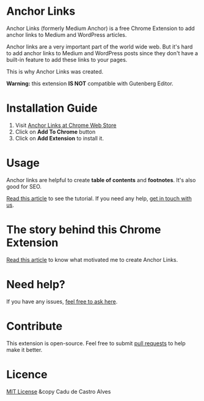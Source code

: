 # Anchor Links

Anchor Links (formerly Medium Anchor) is a free Chrome Extension to add anchor links to Medium and WordPress articles.

Anchor links are a very important part of the world wide web. But it's hard to add anchor links to Medium and WordPress posts since they don't have a built-in feature to add these links to your pages.

This is why Anchor Links was created.

**Warning:** this extension **IS NOT** compatible with Gutenberg Editor.

# Installation Guide

1. Visit [Anchor Links at Chrome Web Store](https://chrome.google.com/webstore/detail/anchor-links/bfkhlokhnbbgioljjghkekhpkpkdfmem)
2. Click on **Add To Chrome** button
3. Click on **Add Extension** to install it.

# Usage

Anchor links are helpful to create **table of contents** and **footnotes**. It's also good for SEO.

[Read this article](https://medium.com/@castroalves/medium-anchor-a-must-have-chrome-extension-for-bloggers-c45dfdc6b91e#cde4) to see the tutorial. If you need any help, [get in touch with us](mailto:contato@blastmkt.com).

# The story behind this Chrome Extension

[Read this article](https://medium.com/@castroalves/medium-anchor-a-must-have-chrome-extension-for-bloggers-c45dfdc6b91e) to know what motivated me to create Anchor Links.

# Need help?
If you have any issues, [feel free to ask here](https://github.com/castroalves/anchor-links/issues).

# Contribute
This extension is open-source. Feel free to submit [pull requests](https://github.com/castroalves/anchor-links/pulls) to help make it better.

# Licence
[MIT License](https://raw.githubusercontent.com/castroalves/anchor-links/master/LICENSE) &copy Cadu de Castro Alves
